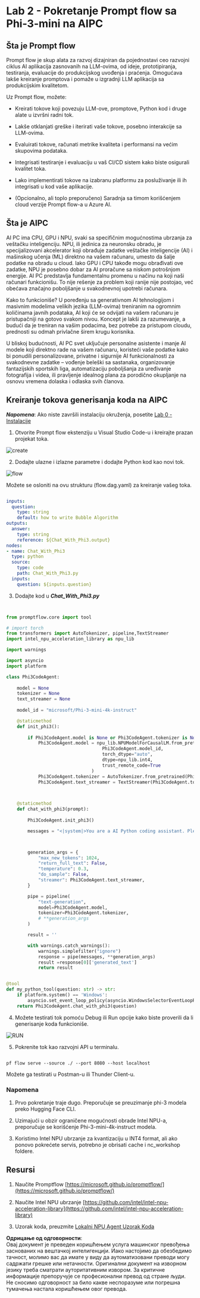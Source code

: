 # **Lab 2 - Pokretanje Prompt flow sa Phi-3-mini na AIPC**

## **Šta je Prompt flow**

Prompt flow je skup alata za razvoj dizajniran da pojednostavi ceo razvojni ciklus AI aplikacija zasnovanih na LLM-ovima, od ideje, prototipiranja, testiranja, evaluacije do produkcijskog uvođenja i praćenja. Omogućava lakše kreiranje promptova i pomaže u izgradnji LLM aplikacija sa produkcijskim kvalitetom.

Uz Prompt flow, možete:

- Kreirati tokove koji povezuju LLM-ove, promptove, Python kod i druge alate u izvršni radni tok.

- Lakše otklanjati greške i iterirati vaše tokove, posebno interakcije sa LLM-ovima.

- Evaluirati tokove, računati metrike kvaliteta i performansi na većim skupovima podataka.

- Integrisati testiranje i evaluaciju u vaš CI/CD sistem kako biste osigurali kvalitet toka.

- Lako implementirati tokove na izabranu platformu za posluživanje ili ih integrisati u kod vaše aplikacije.

- (Opcionalno, ali toplo preporučeno) Saradnja sa timom korišćenjem cloud verzije Prompt flow-a u Azure AI.

## **Šta je AIPC**

AI PC ima CPU, GPU i NPU, svaki sa specifičnim mogućnostima ubrzanja za veštačku inteligenciju. NPU, ili jedinica za neuronsku obradu, je specijalizovani akcelerator koji obrađuje zadatke veštačke inteligencije (AI) i mašinskog učenja (ML) direktno na vašem računaru, umesto da šalje podatke na obradu u cloud. Iako GPU i CPU takođe mogu obrađivati ove zadatke, NPU je posebno dobar za AI proračune sa niskom potrošnjom energije. AI PC predstavlja fundamentalnu promenu u načinu na koji naši računari funkcionišu. To nije rešenje za problem koji ranije nije postojao, već obećava značajno poboljšanje u svakodnevnoj upotrebi računara.

Kako to funkcioniše? U poređenju sa generativnom AI tehnologijom i masivnim modelima velikih jezika (LLM-ovima) treniranim na ogromnim količinama javnih podataka, AI koji će se odvijati na vašem računaru je pristupačniji na gotovo svakom nivou. Koncept je lakši za razumevanje, a budući da je treniran na vašim podacima, bez potrebe za pristupom cloudu, prednosti su odmah privlačne širem krugu korisnika.

U bliskoj budućnosti, AI PC svet uključuje personalne asistente i manje AI modele koji direktno rade na vašem računaru, koristeći vaše podatke kako bi ponudili personalizovane, privatne i sigurnije AI funkcionalnosti za svakodnevne zadatke – vođenje beleški sa sastanaka, organizovanje fantazijskih sportskih liga, automatizaciju poboljšanja za uređivanje fotografija i videa, ili pravljenje idealnog plana za porodično okupljanje na osnovu vremena dolaska i odlaska svih članova.

## **Kreiranje tokova generisanja koda na AIPC**

***Napomena***: Ako niste završili instalaciju okruženja, posetite [Lab 0 - Instalacije](./01.Installations.md)

1. Otvorite Prompt flow ekstenziju u Visual Studio Code-u i kreirajte prazan projekat toka.

![create](../../../../../../../../../translated_images/pf_create.d6172d8277a78a7fa82cd6ff727ed44e037fa78b662f1f62d5963f36d712d229.sr.png)

2. Dodajte ulazne i izlazne parametre i dodajte Python kod kao novi tok.

![flow](../../../../../../../../../translated_images/pf_flow.d5646a323fb7f444c0b98b4521057a592325c583e7ba18bc31500bc0415e9ef3.sr.png)

Možete se osloniti na ovu strukturu (flow.dag.yaml) za kreiranje vašeg toka.

```yaml

inputs:
  question:
    type: string
    default: how to write Bubble Algorithm
outputs:
  answer:
    type: string
    reference: ${Chat_With_Phi3.output}
nodes:
- name: Chat_With_Phi3
  type: python
  source:
    type: code
    path: Chat_With_Phi3.py
  inputs:
    question: ${inputs.question}


```

3. Dodajte kod u ***Chat_With_Phi3.py***

```python


from promptflow.core import tool

# import torch
from transformers import AutoTokenizer, pipeline,TextStreamer
import intel_npu_acceleration_library as npu_lib

import warnings

import asyncio
import platform

class Phi3CodeAgent:
    
    model = None
    tokenizer = None
    text_streamer = None
    
    model_id = "microsoft/Phi-3-mini-4k-instruct"

    @staticmethod
    def init_phi3():
        
        if Phi3CodeAgent.model is None or Phi3CodeAgent.tokenizer is None or Phi3CodeAgent.text_streamer is None:
            Phi3CodeAgent.model = npu_lib.NPUModelForCausalLM.from_pretrained(
                                    Phi3CodeAgent.model_id,
                                    torch_dtype="auto",
                                    dtype=npu_lib.int4,
                                    trust_remote_code=True
                                )
            Phi3CodeAgent.tokenizer = AutoTokenizer.from_pretrained(Phi3CodeAgent.model_id)
            Phi3CodeAgent.text_streamer = TextStreamer(Phi3CodeAgent.tokenizer, skip_prompt=True)

    

    @staticmethod
    def chat_with_phi3(prompt):
        
        Phi3CodeAgent.init_phi3()

        messages = "<|system|>You are a AI Python coding assistant. Please help me to generate code in Python.The answer only genertated Python code, but any comments and instructions do not need to be generated<|end|><|user|>" + prompt +"<|end|><|assistant|>"



        generation_args = {
            "max_new_tokens": 1024,
            "return_full_text": False,
            "temperature": 0.3,
            "do_sample": False,
            "streamer": Phi3CodeAgent.text_streamer,
        }

        pipe = pipeline(
            "text-generation",
            model=Phi3CodeAgent.model,
            tokenizer=Phi3CodeAgent.tokenizer,
            # **generation_args
        )

        result = ''

        with warnings.catch_warnings():
            warnings.simplefilter("ignore")
            response = pipe(messages, **generation_args)
            result =response[0]['generated_text']
            return result


@tool
def my_python_tool(question: str) -> str:
    if platform.system() == 'Windows':
        asyncio.set_event_loop_policy(asyncio.WindowsSelectorEventLoopPolicy())
    return Phi3CodeAgent.chat_with_phi3(question)


```

4. Možete testirati tok pomoću Debug ili Run opcije kako biste proverili da li generisanje koda funkcioniše.

![RUN](../../../../../../../../../translated_images/pf_run.d918637dc00f61e9bdeec37d4cc9646f77d270ac9203bcce13569f3157202b6e.sr.png)

5. Pokrenite tok kao razvojni API u terminalu.

```

pf flow serve --source ./ --port 8080 --host localhost   

```

Možete ga testirati u Postman-u ili Thunder Client-u.

### **Napomena**

1. Prvo pokretanje traje dugo. Preporučuje se preuzimanje phi-3 modela preko Hugging Face CLI.

2. Uzimajući u obzir ograničene mogućnosti obrade Intel NPU-a, preporučuje se korišćenje Phi-3-mini-4k-instruct modela.

3. Koristimo Intel NPU ubrzanje za kvantizaciju u INT4 format, ali ako ponovo pokrećete servis, potrebno je obrisati cache i nc_workshop foldere.

## **Resursi**

1. Naučite Promptflow [https://microsoft.github.io/promptflow/](https://microsoft.github.io/promptflow/)

2. Naučite Intel NPU ubrzanje [https://github.com/intel/intel-npu-acceleration-library](https://github.com/intel/intel-npu-acceleration-library)

3. Uzorak koda, preuzmite [Lokalni NPU Agent Uzorak Koda](../../../../../../../../../code/07.Lab/01/AIPC)

**Одрицање од одговорности**:  
Овај документ је преведен коришћењем услуга машинског превођења заснованих на вештачкој интелигенцији. Иако настојимо да обезбедимо тачност, молимо вас да имате у виду да аутоматизовани преводи могу садржати грешке или нетачности. Оригинални документ на изворном језику треба сматрати ауторитативним извором. За критичне информације препоручује се професионални превод од стране људи. Не сносимо одговорност за било какве неспоразуме или погрешна тумачења настала коришћењем овог превода.